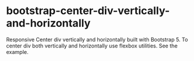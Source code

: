 # bootstrap-center-div-vertically-and-horizontally
Responsive Center div vertically and horizontally built with Bootstrap 5. To center div both vertically and horizontally use flexbox utilities. See the example.
